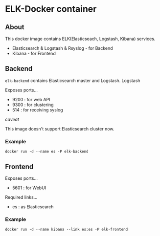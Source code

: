 ELK-Docker container
=====

About
-------

This docker image contains ELK(Elasticseach, Logstash, Kibana) services.

* Elasticsearch & Logstash & Rsyslog - for Backend
* Kibana - for Frontend


Backend
-------

`elk-backend` contains Elasticsearch master and Logstash.
Logstash 

Exposes ports...

* 9200 : for web API
* 9300 : for clustering
* 514 : for receiving syslog

_caveat_

This image doesn't support Elasticsearch cluster now.

### Example

    docker run -d --name es -P elk-backend

Frontend
--------

Exposes ports...

* 5601 : for WebUI

Required links...

* es : as Elasticsearch

### Example

    docker run -d --name kibana --link es:es -P elk-frontend
